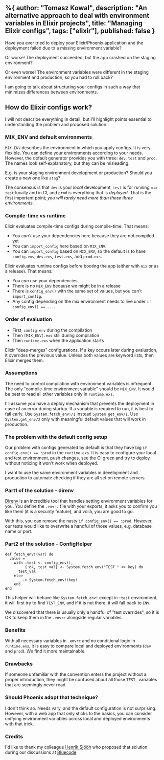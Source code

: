 %{
  author: "Tomasz Kowal",
  description: "An alternative approach to deal with environment variables in Elixir projects",
  title: "Managing Elixir configs",
  tags: ["elixir"],
  published: false
}
---

Have you ever tried to deploy your Elixir/Phoenix application and the deployment failed due to a missing environment variable?

Or worse! The deployment succeeded, but the app crashed on the staging environment?

Or even worse! The environment variables were different in the staging environment and production, so you had to roll back?

I am going to talk about structuring your configs in such a way that minimizes differences between environments.

## How do Elixir configs work?

I will not describe everything in detail, but I'll highlight points essential to understanding the problem and proposed solution.

### MIX_ENV and default environments

`MIX_ENV` describes the environment in which you apply configs. It is very flexible. You can define your environments according to your needs. However, the default generator provides you with three: `dev`, `test` and `prod`. The names look self-explanatory, but they can be misleading.

E.g. is your staging environment development or production? Should you create a new one like `stag`?

The consensus is that `dev` is your *local* development, `test` is for running `mix test` locally and in CI, and `prod` is everything that is *deployed*. That is the first important point; *you will rarely need more than those three environments*.

### Compile-time vs runtime

Elixir evaluates compile-time configs during compile-time. That means: 

* You *can't* use your dependencies here because they are not compiled yet
* You can `import_config` here based on `MIX_ENV`.
* You can `import_config` based on `MIX_ENV`, so the default is to have `config.exs`, `dev.exs`, `test.exs`, and `prod.exs`.

Elixir evaluates runtime configs before booting the app (either with `mix` or as a release). That means:

* You *can* use your dependencies
* There is no `MIX_ENV` because we might be in a release
* There is `config_env()` with the same set of values, but you can't `import_config`.
* Any config depending on the mix environment needs to live under `if config_env() == ...`.


### Order of evaluation

* First, `config.env` during the compilation
* Then `[MIX_ENV].exs` still during compilation
* Then `runtime.exs` when the application starts

Elixir "deep-merges" configurations. 
If a key occurs later during evaluation, it overrides the previous value. 
Unless both values are keyword lists, then Elixir merges them.

### Assumptions

The need to control compilation with environment variables is infrequent. The only "compile-time environment variable" should be `MIX_ENV`. It would be best to read all other variables only in `runtime.exs`.

I'll assume you have a deploy mechanism that prevents the deployment in case of an error during startup. If a variable is required to run, it is best to fail early. Use `System.fetch_env!/1` instead `System.get_env/1`. Use `System.get_env/2` only with meaningful default values that will work in production.

### The problem with the default config setup

Our problem with configs generated by default is that they have big `if config_env() == :prod` in the `runtime.exs`. It is easy to configure your local and test environment, push changes, see the CI green and try to deploy without noticing it won't work when deployed.

I want to use the same environment variables in development and production to automate checking if they are all set on remote servers.

### Part1 of the solution - direnv

[Direnv](https://direnv.net/) is an incredible tool that handles setting environment variables for you. You define the `.envrc` file with your exports, it asks you to confirm you like them (it is a security feature), and voilà, you are good to go.

With this, you can remove the nasty `if config_env() == :prod`. However, our tests would like to overwrite a handful of those values, e.g. database name or port.

### Part2 of the solution - ConfigHelper

```
def fetch_env!(var) do
  value =
    with :test <- config_env(),
         {:ok, test_val} <- System.fetch_env("TEST_" <> key) do
      test_val
    else
      _ -> System.fetch_env!(key)
    end
end
```

This helper will behave like `System.fetch_env!` except in `:test` environment, it will first try to find `TEST_ENV`, and if it is not there, it will fall back to `ENV`.

We discovered that there is usually only a handful of "test overrides", so it is OK to keep them in the `.envrc` alongside regular variables.

### Benefits

With all necessary variables in `.envrc` and no conditional logic in `runtime.exs`, it is easy to compare local and deployed environments (`dev` and `prod`). We find it more maintainable.

### Drawbacks

If someone unfamiliar with the convention enters the project without a proper introduction, they might be confused about all those `TEST_` variables that are seemingly never read.

### Should Phoenix adopt that technique?

I don't think so. Needs vary, and the default configuration is not surprising. However, with a web app that only sticks to the basics, you can consider unifying environment variables across local and deployed environments with that trick.

### Credits

I'd like to thank my colleague [Henrik Sjööh](https://www.linkedin.com/in/henriksjooh/)
who proposed that solution during our discussions at [Bluecode](https://bluecode.com/)
